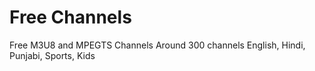 # Free Channels
Free M3U8 and MPEGTS Channels
Around 300 channels English, Hindi, Punjabi, Sports, Kids
